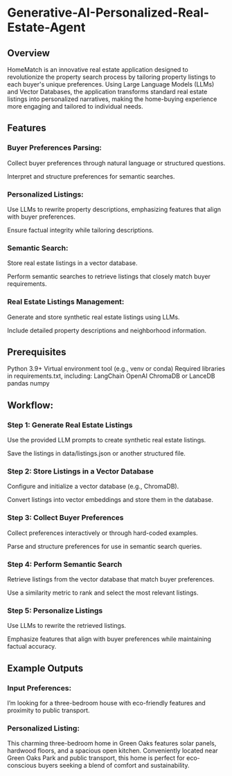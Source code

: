 # Generative-AI-Personalized-Real-Estate-Agent

## Overview
HomeMatch is an innovative real estate application designed to revolutionize the property search process by tailoring property listings to each buyer's unique preferences. Using Large Language Models (LLMs) and Vector Databases, the application transforms standard real estate listings into personalized narratives, making the home-buying experience more engaging and tailored to individual needs.

## Features
### Buyer Preferences Parsing:

Collect buyer preferences through natural language or structured questions.

Interpret and structure preferences for semantic searches.
### Personalized Listings:

Use LLMs to rewrite property descriptions, emphasizing features that align with buyer preferences.

Ensure factual integrity while tailoring descriptions.
### Semantic Search:

Store real estate listings in a vector database.

Perform semantic searches to retrieve listings that closely match buyer requirements.
### Real Estate Listings Management:

Generate and store synthetic real estate listings using LLMs.

Include detailed property descriptions and neighborhood information.

## Prerequisites
Python 3.9+
Virtual environment tool (e.g., venv or conda)
Required libraries in requirements.txt, including:
LangChain
OpenAI
ChromaDB or LanceDB
pandas
numpy

## Workflow:
### Step 1: Generate Real Estate Listings
Use the provided LLM prompts to create synthetic real estate listings.

Save the listings in data/listings.json or another structured file.
### Step 2: Store Listings in a Vector Database
Configure and initialize a vector database (e.g., ChromaDB).

Convert listings into vector embeddings and store them in the database.
### Step 3: Collect Buyer Preferences
Collect preferences interactively or through hard-coded examples.

Parse and structure preferences for use in semantic search queries.
### Step 4: Perform Semantic Search
Retrieve listings from the vector database that match buyer preferences.

Use a similarity metric to rank and select the most relevant listings.
### Step 5: Personalize Listings
Use LLMs to rewrite the retrieved listings.

Emphasize features that align with buyer preferences while maintaining factual accuracy.

## Example Outputs
### Input Preferences:
I’m looking for a three-bedroom house with eco-friendly features and proximity to public transport.
### Personalized Listing:
This charming three-bedroom home in Green Oaks features solar panels, hardwood floors, and a spacious open kitchen. Conveniently located near Green Oaks Park and public transport, this home is perfect for eco-conscious buyers seeking a blend of comfort and sustainability.
